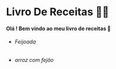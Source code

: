 # Livro De Receitas  :man_cook: 

#### Olá ! Bem vindo ao meu livro de receitas :book: 

- ###### Feijoada

- ###### arroz com fejão

  